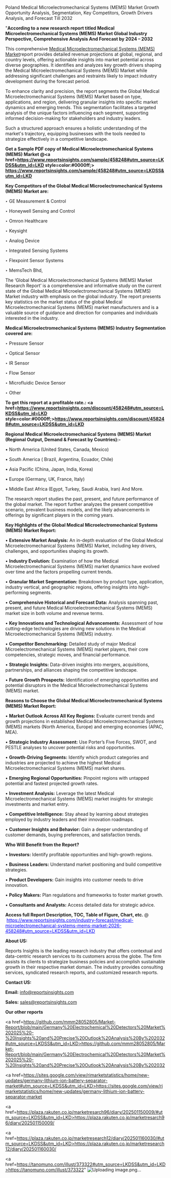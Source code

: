 Poland Medical Microelectromechanical Systems (MEMS) Market Growth Opportunity Analysis, Segmentation, Key Competitors, Growth Drivers Analysis, and Forecast Till 2032

"<strong>According to a new research report titled Medical Microelectromechanical Systems (MEMS) Market Global Industry Perspective, Comprehensive Analysis And Forecast by 2024 – 2032</strong>

This comprehensive <a href=https://www.reportsinsights.com/sample/458248>Medical Microelectromechanical Systems (MEMS) Market</a>report provides detailed revenue projections at global, regional, and country levels, offering actionable insights into market potential across diverse geographies. It identifies and analyzes key growth drivers shaping the Medical Microelectromechanical Systems (MEMS) Market while addressing significant challenges and restraints likely to impact industry development during the forecast period.

To enhance clarity and precision, the report segments the Global Medical Microelectromechanical Systems (MEMS) Market based on type, applications, and region, delivering granular insights into specific market dynamics and emerging trends. This segmentation facilitates a targeted analysis of the unique factors influencing each segment, supporting informed decision-making for stakeholders and industry leaders.

Such a structured approach ensures a holistic understanding of the market's trajectory, equipping businesses with the tools needed to strategize effectively in a competitive landscape.

<strong>Get a Sample PDF copy of Medical Microelectromechanical Systems (MEMS) Market </strong><strong>@<a href=https://www.reportsinsights.com/sample/458248#utm_source=LKDSS&utm_id=LKD style=color:#0000ff;> https://www.reportsinsights.com/sample/458248#utm_source=LKDSS&utm_id=LKD</a></strong></font>

<strong>Key Competitors of the Global Medical Microelectromechanical Systems (MEMS) Market are:</strong>

‣ GE Measurement & Control

‣ Honeywell Sensing and Control

‣ Omron Healthcare

‣ Keysight

‣ Analog Device

‣ Integrated Sensing Systems

‣ Flexpoint Sensor Systems

‣ MemsTech Bhd,

The ‘Global Medical Microelectromechanical Systems (MEMS) Market Research Report’ is a comprehensive and informative study on the current state of the Global Medical Microelectromechanical Systems (MEMS) Market industry with emphasis on the global industry. The report presents key statistics on the market status of the global Medical Microelectromechanical Systems (MEMS) market manufacturers and is a valuable source of guidance and direction for companies and individuals interested in the industry.

<strong>Medical Microelectromechanical Systems (MEMS) Industry Segmentation covered are:</strong>

‣ Pressure Sensor

‣ Optical Sensor

‣ IR Sensor

‣ Flow Sensor

‣ Microfluidic Device Sensor

‣ Other

<strong>To get this report at a profitable rate.: <a href=https://www.reportsinsights.com/discount/458248#utm_source=LKDSS&utm_id=LKD style=color:#0000ff;>https://www.reportsinsights.com/discount/458248#utm_source=LKDSS&utm_id=LKD</a></strong></font>

<strong>Regional Medical Microelectromechanical Systems (MEMS) Market (Regional Output, Demand &amp; Forecast by Countries):-</strong>

• North America (United States, Canada, Mexico)

• South America ( Brazil, Argentina, Ecuador, Chile)

• Asia Pacific (China, Japan, India, Korea)

• Europe (Germany, UK, France, Italy)

• Middle East Africa (Egypt, Turkey, Saudi Arabia, Iran) And More.

The research report studies the past, present, and future performance of the global market. The report further analyzes the present competitive scenario, prevalent business models, and the likely advancements in offerings by significant players in the coming years.

<strong>Key Highlights of the Global Medical Microelectromechanical Systems (MEMS) Market Report:</strong>

• <strong>Extensive Market Analysis:</strong> An in-depth evaluation of the Global Medical Microelectromechanical Systems (MEMS) Market, including key drivers, challenges, and opportunities shaping its growth.

• <strong>Industry Evolution:</strong> Examination of how the Medical Microelectromechanical Systems (MEMS) market dynamics have evolved over time and the factors propelling current trends.

• <strong>Granular Market Segmentation:</strong> Breakdown by product type, application, industry vertical, and geographic regions, offering insights into high-performing segments.

• <strong>Comprehensive Historical and Forecast Data:</strong> Analysis spanning past, present, and future Medical Microelectromechanical Systems (MEMS) market size in both volume and revenue terms.

• <strong>Key Innovations and Technological Advancements:</strong> Assessment of how cutting-edge technologies are driving new solutions in the Medical Microelectromechanical Systems (MEMS) industry.

• <strong>Competitor Benchmarking:</strong> Detailed study of major Medical Microelectromechanical Systems (MEMS) market players, their core competencies, strategic moves, and financial performance.

• <strong>Strategic Insights:</strong> Data-driven insights into mergers, acquisitions, partnerships, and alliances shaping the competitive landscape.

• <strong>Future Growth Prospects:</strong> Identification of emerging opportunities and potential disruptors in the Medical Microelectromechanical Systems (MEMS) market.

<strong>Reasons to Choose the Global Medical Microelectromechanical Systems (MEMS) Market Report:</strong>

• <strong>Market Outlook Across All Key Regions:</strong> Evaluate current trends and growth projections in established Medical Microelectromechanical Systems (MEMS) markets (North America, Europe) and emerging economies (APAC, MEA).

• <strong>Strategic Industry Assessment:</strong> Use Porter’s Five Forces, SWOT, and PESTLE analyses to uncover potential risks and opportunities.

• <strong>Growth-Driving Segments:</strong> Identify which product categories and industries are projected to achieve the highest Medical Microelectromechanical Systems (MEMS) market shares.

• <strong>Emerging Regional Opportunities:</strong> Pinpoint regions with untapped potential and fastest projected growth rates.

• <strong>Investment Analysis:</strong> Leverage the latest Medical Microelectromechanical Systems (MEMS) market insights for strategic investments and market entry.

• <strong>Competitive Intelligence:</strong> Stay ahead by learning about strategies employed by industry leaders and their innovation roadmaps.

• <strong>Customer Insights and Behavior:</strong> Gain a deeper understanding of customer demands, buying preferences, and satisfaction trends.

<strong>Who Will Benefit from the Report?</strong>

• <strong>Investors:</strong> Identify profitable opportunities and high-growth regions.

• <strong>Business Leaders:</strong> Understand market positioning and build competitive strategies.

• <strong>Product Developers:</strong> Gain insights into customer needs to drive innovation.

• <strong>Policy Makers:</strong> Plan regulations and frameworks to foster market growth.

• <strong>Consultants and Analysts:</strong> Access detailed data for strategic advice.
</ul>
<strong>Access full Report Description, TOC, Table of Figure, Chart, etc. </strong>@  <a href=https://www.reportsinsights.com/industry-forecast/medical-microelectromechanical-systems-mems-market-2026-458248#utm_source=LKDSS&utm_id=LKD style=color:#0000ff;>https://www.reportsinsights.com/industry-forecast/medical-microelectromechanical-systems-mems-market-2026-458248#utm_source=LKDSS&utm_id=LKD</a></font>

<strong><strong>About US</strong>:</strong>

Reports Insights is the leading research industry that offers contextual and data-centric research services to its customers across the globe. The firm assists its clients to strategize business policies and accomplish sustainable growth in their respective market domain. The industry provides consulting services, syndicated research reports, and customized research reports.

<strong>Contact US:</strong>

<p class=""""><b>Email:</b> <a href=mailto:info@reportsinsights.com>info@reportsinsights.com</a></p>
<p class=""""><b>Sales:</b> <a href=mailto:sales@reportsinsights.com>sales@reportsinsights.com</a></p>

<strong>Our other reports</strong>

<a href=https://github.com/mmm28052805/Market-Report/blob/main/Germany%20Electrochemical%20Detectors%20Market%202025%20-%20Insights%20and%20Precise%20Outlook%20Analysis%20By%202032#utm_source=LKDSS&utm_id=LKD>https://github.com/mmm28052805/Market-Report/blob/main/Germany%20Electrochemical%20Detectors%20Market%202025%20-%20Insights%20and%20Precise%20Outlook%20Analysis%20By%202032</a>

<a href=https://sites.google.com/view/rimarketstatistics/home/new-updates/germany-lithium-ion-battery-separator-market#utm_source=LKDSS&utm_id=LKD>https://sites.google.com/view/rimarketstatistics/home/new-updates/germany-lithium-ion-battery-separator-market</a>

<a href=https://plaza.rakuten.co.jp/marketresarch96/diary/202501150009/#utm_source=LKDSS&utm_id=LKD>https://plaza.rakuten.co.jp/marketresarch96/diary/202501150009/</a>

<a href=https://plaza.rakuten.co.jp/marketresearch12/diary/202501160030/#utm_source=LKDSS&utm_id=LKD>https://plaza.rakuten.co.jp/marketresearch12/diary/202501160030/</a>

<a href=https://tanomuno.com/illust/373322#utm_source=LKDSS&utm_id=LKD>https://tanomuno.com/illust/373322</a>"
![Uploading image.png…]()
